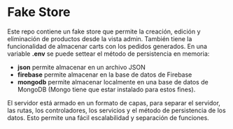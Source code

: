 # Fake Store
Este repo contiene un fake store que permite la creación, edición y eliminación de productos desde la vista admin.
También tiene la funcionalidad de almacenar carts con los pedidos generados.
En una variable **.env** se puede settear el método de persistencia en memoria:

 - **json** permite almacenar en un archivo JSON
 - **firebase** permite almacenar en la base de datos de Firebase
 - **mongodb** permite almacenar localmente en una base de datos de MongoDB (Mongo tiene que estar instalado para estos fines).

El servidor está armado en un formato de capas, para separar el servidor, las rutas, los controladores, los servicios y el método de persistencia de los datos. Esto permite una fácil escalabilidad y separación de funciones.